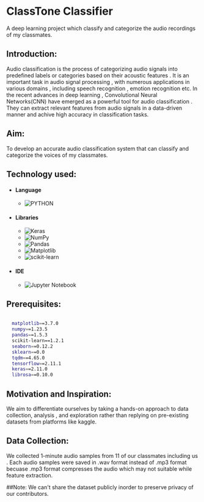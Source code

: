 # ClassTone Classifier
A deep learning project which classify and categorize the audio recordings of my classmates.

## Introduction:
Audio classification is the process of categorizing audio signals into predefined labels or categories based on their acoustic features . It is an important task in audio signal processing , with numerous applications in various domains , including speech recognition , emotion recognition etc.
In the recent advances in deep learning , Convolutional Neural Networks(CNN) have emerged as a powerful tool for audio classification . They can extract relevant features from audio signals in a data-driven manner and achive high accuracy in classification tasks.

## Aim:
To develop an accurate audio classification system that can classify and categorize the voices of my classmates.

## Technology used:
- #### Language
    - ![PYTHON](https://img.shields.io/badge/Python-FFD43B?style=for-the-badge&logo=python&logoColor=darkgreen)
      

- #### Libraries
  - ![Keras](https://img.shields.io/badge/Keras-%23D00000.svg?style=for-the-badge&logo=Keras&logoColor=white)
  - ![NumPy](https://img.shields.io/badge/numpy-%23013243.svg?style=for-the-badge&logo=numpy&logoColor=white)
  - ![Pandas](https://img.shields.io/badge/pandas-%23150458.svg?style=for-the-badge&logo=pandas&logoColor=white)
  - ![Matplotlib](https://img.shields.io/badge/Matplotlib-%23ffffff.svg?style=for-the-badge&logo=Matplotlib&logoColor=black)
  - ![scikit-learn](https://img.shields.io/badge/scikit--learn-%23F7931E.svg?style=for-the-badge&logo=scikit-learn&logoColor=white)
 

- #### IDE
  - ![Jupyter Notebook](https://img.shields.io/badge/Jupyter-F37626.svg?&style=for-the-badge&logo=Jupyter&logoColor=white)

## Prerequisites:
```bash

  matplotlib==3.7.0
  numpy==1.23.5
  pandas==1.5.3
  scikit-learn==1.2.1
  seaborn==0.12.2
  sklearn==0.0
  tqdm==4.65.0
  tensorflow==2.11.1
  keras==2.11.0
  librosa==0.10.0
```

## Motivation and Inspiration:
We aim to differentiate ourselves by taking a hands-on approach to data collection, analysis , and exploration rather than replying on pre-existing datasets from platforms like kaggle. 


## Data Collection:
We collected 1-minute audio samples from 11 of our classmates including us . Each audio samples were saved in .wav format instead of .mp3 format becuase .mp3 format compresses the audio which may not suitable while feature extraction.

##Note:
We can't share the dataset publicly inorder to preserve privacy of our contributors. 
